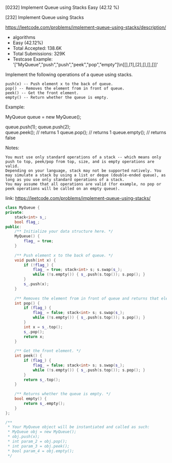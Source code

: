 [0232] Implement Queue using Stacks                                 Easy   (42.12 %)

<!--front-->	
[232] Implement Queue using Stacks  

https://leetcode.com/problems/implement-queue-using-stacks/description/

* algorithms
* Easy (42.12%)
* Total Accepted:    138.6K
* Total Submissions: 329K
* Testcase Example:  '["MyQueue","push","push","peek","pop","empty"]\n[[],[1],[2],[],[],[]]'

Implement the following operations of a queue using stacks.


	push(x) -- Push element x to the back of queue.
	pop() -- Removes the element from in front of queue.
	peek() -- Get the front element.
	empty() -- Return whether the queue is empty.


Example:


MyQueue queue = new MyQueue();

queue.push(1);
queue.push(2);  
queue.peek();  // returns 1
queue.pop();   // returns 1
queue.empty(); // returns false

Notes:


	You must use only standard operations of a stack -- which means only push to top, peek/pop from top, size, and is empty operations are valid.
	Depending on your language, stack may not be supported natively. You may simulate a stack by using a list or deque (double-ended queue), as long as you use only standard operations of a stack.
	You may assume that all operations are valid (for example, no pop or peek operations will be called on an empty queue).







<!--back-->

link: https://leetcode.com/problems/implement-queue-using-stacks/

```cpp
class MyQueue {
private:
    stack<int> s_;
    bool flag_;
public:
    /** Initialize your data structure here. */
    MyQueue() {
        flag_ = true;
    }
    
    /** Push element x to the back of queue. */
    void push(int x) {
        if (!flag_) {
            flag_ = true; stack<int> s; s.swap(s_);
            while (!s.empty()) { s_.push(s.top()); s.pop(); }
        }
        s_.push(x);
    }
    
    /** Removes the element from in front of queue and returns that element. */
    int pop() {
        if (flag_) {
            flag_ = false; stack<int> s; s.swap(s_);
            while (!s.empty()) { s_.push(s.top()); s.pop(); }
        }
        int x = s_.top();
        s_.pop();
        return x;
    }
    
    /** Get the front element. */
    int peek() {
        if (flag_) {
            flag_ = false; stack<int> s; s.swap(s_);
            while (!s.empty()) { s_.push(s.top()); s.pop(); }
        }
        return s_.top();
    }
    
    /** Returns whether the queue is empty. */
    bool empty() {
        return s_.empty();
    }
};

/**
 * Your MyQueue object will be instantiated and called as such:
 * MyQueue obj = new MyQueue();
 * obj.push(x);
 * int param_2 = obj.pop();
 * int param_3 = obj.peek();
 * bool param_4 = obj.empty();
 */
```


